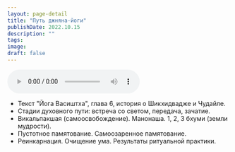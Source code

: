 ```yaml
---
layout: page-detail
title: "Путь джняна-йоги"
publishDate: 2022.10.15
description: ""
tags:
image:
draft: false
---
```


<audio title="2022.10.15 - Путь джняна-йоги.mp3" src="/upload/iblock/757/757b9de4fa584ceb7e4f4d958ae587ae.mp3" controls=""></audio>

* Текст "Йога Васиштха", глава 6, история о Шикхидвадже и Чудайле.
* Стадии духовного пути: встреча со светом, передача, зачатие.
* Викальпакшая (самоосвобождение). Манонаша. 1, 2, 3 бхуми (земли мудрости).
* Пустотное памятование. Самоозаренное памятование.
* Реинкарнация. Очищение ума. Результаты ритуальной практики.

  

